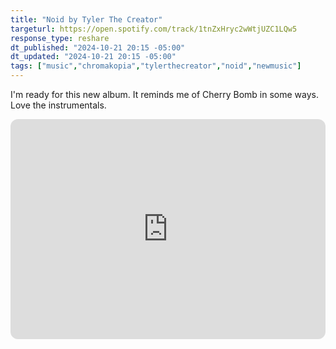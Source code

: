 ```yaml
---
title: "Noid by Tyler The Creator"
targeturl: https://open.spotify.com/track/1tnZxHryc2wWtjUZC1LQw5
response_type: reshare
dt_published: "2024-10-21 20:15 -05:00"
dt_updated: "2024-10-21 20:15 -05:00"
tags: ["music","chromakopia","tylerthecreator","noid","newmusic"]
---
```


I'm ready for this new album. It reminds me of Cherry Bomb in some ways. Love the instrumentals.

<iframe style="border-radius:12px" src="https://open.spotify.com/embed/track/1tnZxHryc2wWtjUZC1LQw5?utm_source=generator" width="100%" height="352" frameBorder="0" allowfullscreen="" allow="autoplay; clipboard-write; encrypted-media; fullscreen; picture-in-picture" loading="lazy"></iframe>

